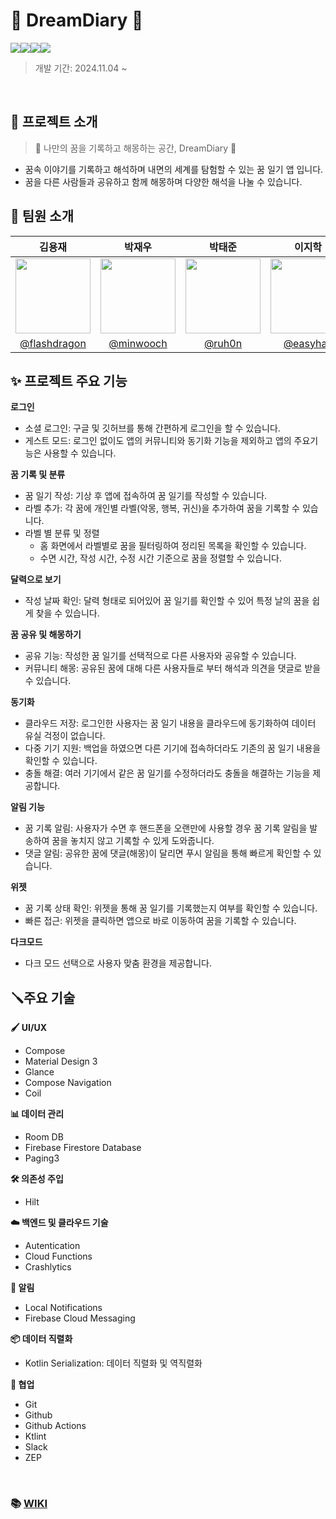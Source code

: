 # 🌙 DreamDiary 🌙



<img src="https://img.shields.io/badge/Kotlin-7F52FF?style=for-the-badge&Kotlin=Swift&logoColor=white"/><img src="https://img.shields.io/badge/Material-757575?style=for-the-badge&logo=materialdesign&logoColor=white"/><img src="https://img.shields.io/badge/Android-34A853?style=for-the-badge&logo=android&logoColor=white"/><img src="https://img.shields.io/badge/Firebase-FFCA28?style=for-the-badge&logo=Firebase&logoColor=white"/>


> 개발 기간: 2024.11.04 ~



<br>

## 📖 프로젝트 소개
> 🌙 나만의 꿈을 기록하고 해몽하는 공간, DreamDiary 🌙

- 꿈속 이야기를 기록하고 해석하며 내면의 세계를 탐험할 수 있는 꿈 일기 앱 입니다.
- 꿈을 다른 사람들과 공유하고 함께 해몽하며 다양한 해석을 나눌 수 있습니다.


## 👥 팀원 소개

|                                      김용재                                       |                                      박재우                                       |                                     박태준                                      |                                     이지학                                      |
|:------------------------------------------------------------------------------:|:------------------------------------------------------------------------------:|:----------------------------------------------------------------------------:|:----------------------------------------------------------------------------:|
| <img src="https://avatars.githubusercontent.com/u/35221784?v=4" width="120" /> | <img src="https://avatars.githubusercontent.com/u/79406120?v=4" width="120" /> | <img src="https://avatars.githubusercontent.com/u/48433827?v=4" width="120"> | <img src="https://avatars.githubusercontent.com/u/48908552?v=4" width="120"> |
|                 [@flashdragon](https://github.com/flashdragon)                 |                    [@minwooch](https://github.com/minwooch)                    |                      [@ruh0n](https://github.com/ruh0n)                      |                    [@easyhak](https://github.com/easyhak)                    |


## ✨ 프로젝트 주요 기능

**로그인**

- 소셜 로그인: 구글 및 깃허브를 통해 간편하게 로그인을 할 수 있습니다.
- 게스트 모드: 로그인 없이도 앱의 커뮤니티와 동기화 기능을 제외하고 앱의 주요기능은 사용할 수 있습니다.

**꿈 기록 및 분류**

- 꿈 일기 작성: 기상 후 앱에 접속하여 꿈 일기를 작성할 수 있습니다.
- 라벨 추가: 각 꿈에 개인별 라벨(악몽, 행복, 귀신)을 추가하여 꿈을 기록할 수 있습니다.
- 라벨 별 분류 및 정렬
  - 홈 화면에서 라벨별로 꿈을 필터링하여 정리된 목록을 확인할 수 있습니다.
  - 수면 시간, 작성 시간, 수정 시간 기준으로 꿈을 정렬할 수 있습니다.

**달력으로 보기**

- 작성 날짜 확인: 달력 형태로 되어있어 꿈 일기를 확인할 수 있어 특정 날의 꿈을 쉽게 찾을 수 있습니다.

**꿈 공유 및 해몽하기**

- 공유 기능: 작성한 꿈 일기를 선택적으로 다른 사용자와 공유할 수 있습니다.
- 커뮤니티 해몽: 공유된 꿈에 대해 다른 사용자들로 부터 해석과 의견을 댓글로 받을 수 있습니다.

**동기화**

- 클라우드 저장: 로그인한 사용자는 꿈 일기 내용을 클라우드에 동기화하여 데이터 유실 걱정이 없습니다.
- 다중 기기 지원: 백업을 하였으면 다른 기기에 접속하더라도 기존의 꿈 일기 내용을 확인할 수 있습니다.
- 충돌 해결: 여러 기기에서 같은 꿈 일기를 수정하더라도 충돌을 해결하는 기능을 제공합니다.

**알림 기능**

- 꿈 기록 알림: 사용자가 수면 후 핸드폰을 오랜만에 사용할 경우 꿈 기록 알림을 발송하여 꿈을 놓치지 않고 기록할 수 있게 도와줍니다.
- 댓글 알림: 공유한 꿈에 댓글(해몽)이 달리면 푸시 알림을 통해 빠르게 확인할 수 있습니다.

**위젯**

- 꿈 기록 상태 확인: 위젯을 통해 꿈 일기를 기록했는지 여부를 확인할 수 있습니다.
- 빠른 접근: 위젯을 클릭하면 앱으로 바로 이동하여 꿈을 기록할 수 있습니다.

**다크모드**

- 다크 모드 선택으로 사용자 맞춤 환경을 제공합니다.

<!-- ## 🏛️ 아키텍쳐 & 디자인 패턴 -->

## 🪛주요 기술

**🖌️ UI/UX**

- Compose
- Material Design 3
- Glance
- Compose Navigation
- Coil

**📊 데이터 관리**

- Room DB
- Firebase Firestore Database
- Paging3

**🛠️ 의존성 주입**

- Hilt

**☁️ 백엔드 및 클라우드 기술**

- Autentication
- Cloud Functions
- Crashlytics

**🔔 알림**

- Local Notifications
- Firebase Cloud Messaging

**📦 데이터 직렬화**

- Kotlin Serialization: 데이터 직렬화 및 역직렬화

**🤝 협업**

- Git
- Github
- Github Actions
- Ktlint
- Slack
- ZEP

</br>


### 📚 [WIKI](https://github.com/boostcampwm-2024/And01-DreamDiary/wiki)
